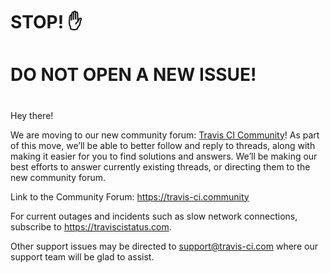 #
# STOP! ✋
#
# DO NOT OPEN A NEW ISSUE!
#
#

Hey there!

We are moving to our new community forum: [Travis CI Community](https://travis-ci.community)! As part of this move, we’ll be able to better follow and reply to threads, along with making it easier for you to find solutions and answers.  We’ll be making our best efforts to answer currently existing threads, or directing them to the new community forum.

Link to the Community Forum: https://travis-ci.community

For current outages and incidents such as slow network connections, subscribe to https://traviscistatus.com.

Other support issues may be directed to support@travis-ci.com where our support team will be glad to assist.
